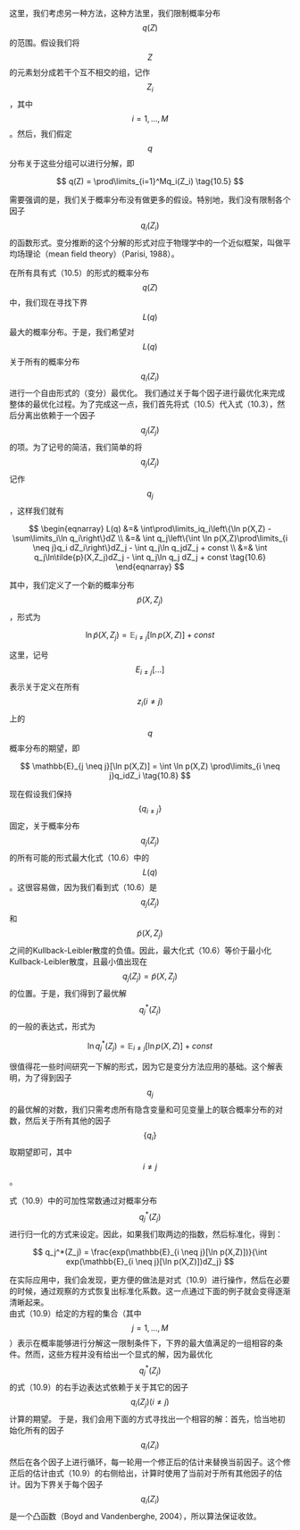 这里，我们考虑另一种方法，这种方法里，我们限制概率分布$$ q(Z) $$的范围。假设我们将$$ Z $$的元素划分成若干个互不相交的组，记作$$ Z_i $$，其中$$ i = 1,...,M $$。然后，我们假定$$ q $$分布关于这些分组可以进行分解，即    

$$
q(Z) = \prod\limits_{i=1}^Mq_i(Z_i) \tag{10.5} 
$$    

需要强调的是，我们关于概率分布没有做更多的假设。特别地，我们没有限制各个因子$$ q_i(Z_i) $$的函数形式。变分推断的这个分解的形式对应于物理学中的一个近似框架，叫做平均场理论（mean field theory）（Parisi, 1988）。     

在所有具有式（10.5）的形式的概率分布$$ q(Z) $$中，我们现在寻找下界$$ L(q) $$最大的概率分布。于是，我们希望对$$ L(q) $$关于所有的概率分布$$ q_i(Z_i) $$进行一个自由形式的（变分）最优化。 我们通过关于每个因子进行最优化来完成整体的最优化过程。为了完成这一点，我们首先将式（10.5）代入式（10.3），然后分离出依赖于一个因子$$ q_j(Z_j)
$$的项。为了记号的简洁，我们简单的将$$ q_j(Z_j) $$记作$$ q_j $$，这样我们就有     

$$
\begin{eqnarray}
L(q) &=& \int\prod\limits_iq_i\left\{\ln p(X,Z) - \sum\limits_i\ln q_i\right\}dZ \\
&=& \int q_j\left\{\int \ln p(X,Z)\prod\limits_{i \neq j}q_i dZ_i\right\}dZ_j - \int q_j\ln q_jdZ_j + const \\
&=& \int q_j\ln\tilde{p}(X,Z_j)dZ_j - \int q_j\ln q_j dZ_j + const \tag{10.6}
\end{eqnarray}
$$

其中，我们定义了一个新的概率分布$$ \tilde{p}(X,Z_j) $$，形式为    

$$
\ln\tilde{p}(X,Z_j) = \mathbb{E}_{i \neq j}[\ln p(X,Z)] + const \tag{10.7}
$$     

这里，记号$$ E_{i \neq j}[\dots] $$表示关于定义在所有$$ z_i(i \neq j) $$上的$$ q $$概率分布的期望，即    

$$
\mathbb{E}_{j \neq j}[\ln p(X,Z)] = \int \ln p(X,Z) \prod\limits_{i \neq j}q_idZ_i \tag{10.8}
$$    

现在假设我们保持$$ \{q_{i \neq j}\} $$固定，关于概率分布$$ q_j(Z_j) $$的所有可能的形式最大化式（10.6）中的$$ L(q) $$。这很容易做，因为我们看到式（10.6）是$$ q_j(Z_j) $$和$$ \tilde{p}(X,Z_j) $$之间的Kullback-Leibler散度的负值。因此，最大化式（10.6）等价于最小化Kullback-Leibler散度，且最小值出现在$$ q_j(Z_j) = \tilde{p}(X,Z_j) $$的位置。于是，我们得到了最优解$$ q_j^*(Z_j) $$的一般的表达式，形式为    

$$
\ln q_j^*(Z_j) = \mathbb{E}_{i \neq j}[\ln p(X, Z)] + const \tag{10.9}
$$    

很值得花一些时间研究一下解的形式，因为它是变分方法应用的基础。这个解表明，为了得到因子$$ q_j $$的最优解的对数，我们只需考虑所有隐含变量和可见变量上的联合概率分布的对数，然后关于所有其他的因子$$ \{q_i\} $$取期望即可，其中$$ i \neq j $$。    

式（10.9）中的可加性常数通过对概率分布$$ q_j^*(Z_j) $$进行归一化的方式来设定。因此，如果我们取两边的指数，然后标准化，得到：     

$$
q_j^*(Z_j) = \frac{exp(\mathbb{E}_{i \neq j}[\ln p(X,Z)])}{\int exp(\mathbb{E}_{i \neq j}[\ln p(X,Z)])dZ_j}
$$    

在实际应用中，我们会发现，更方便的做法是对式（10.9）进行操作，然后在必要的时候，通过观察的方式恢复出标准化系数。这一点通过下面的例子就会变得逐渐清晰起来。    
由式（10.9）给定的方程的集合（其中$$ j = 1,...,M $$）表示在概率能够进行分解这一限制条件下，下界的最大值满足的一组相容的条件。然而，这些方程并没有给出一个显式的解，因为最优化$$ q_j^*(Z_j) $$的式（10.9）的右手边表达式依赖于关于其它的因子$$ q_i(Z_j)(i \neq j) $$计算的期望。 于是，我们会用下面的方式寻找出一个相容的解：首先，恰当地初始化所有的因子$$ q_i(Z_i)
$$然后在各个因子上进行循环，每一轮用一个修正后的估计来替换当前因子。这个修正后的估计由式（10.9）的右侧给出，计算时使用了当前对于所有其他因子的估计。因为下界关于每个因子$$ q_i(Z_i) $$是一个凸函数（Boyd and Vandenberghe, 2004），所以算法保证收敛。
